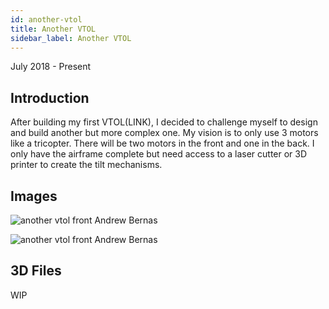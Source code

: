 ```yaml
---
id: another-vtol
title: Another VTOL
sidebar_label: Another VTOL
---
```


July 2018 - Present

## Introduction

After building my first VTOL(LINK), I decided to challenge myself to design and build another but more complex one. My vision is to only use 3 motors like a tricopter. There will be two motors in the front and one in the back. I only have the airframe complete but need access to a laser cutter or 3D printer to create the tilt mechanisms. 

## Images

![another vtol front Andrew Bernas](assets/incomplete-prototypes/another-vtol/another-vtol-1.jpg)

![another vtol front Andrew Bernas](assets/incomplete-prototypes/another-vtol/another-vtol-2.jpg)

## 3D Files

WIP

